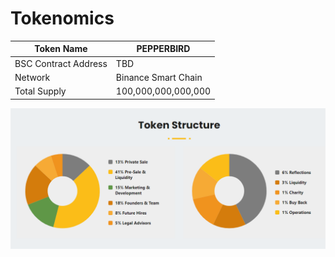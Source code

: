 # Tokenomics

| Token Name           | PEPPERBIRD          |
| -------------------- | ------------------- |
| BSC Contract Address | TBD                 |
| Network              | Binance Smart Chain |
| Total Supply         | 100,000,000,000,000 |

![](../.gitbook/assets/Tokenomics.PNG)
